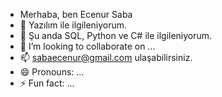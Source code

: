 - Merhaba, ben Ecenur Saba 
- 👀 Yazılım ile ilgileniyorum. 
- 🌱 Şu anda SQL, Python ve C# ile ilgileniyorum.
- 💞️ I’m looking to collaborate on ...
- 📫 sabaecenur@gmail.com ulaşabilirsiniz. 
- 😄 Pronouns: ...
- ⚡ Fun fact: ...

<!---
kizilkafaa/kizilkafaa is a ✨ special ✨ repository because its `README.md` (this file) appears on your GitHub profile.
You can click the Preview link to take a look at your changes.
--->
